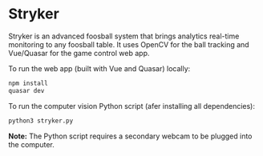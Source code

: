 # Stryker
Stryker is an advanced foosball system that brings analytics real-time monitoring to any foosball table. It uses OpenCV for the ball tracking and Vue/Quasar for the game control web app.

To run the web app (built with Vue and Quasar) locally:

```bash
npm install
quasar dev
```

To run the computer vision Python script (afer installing all dependencies): 
```bash
python3 stryker.py
```

**Note:** The Python script requires a secondary webcam to be plugged into the computer.
